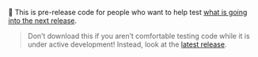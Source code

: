 :construction: This is pre-release code for people who want to help test [what is going into the next release](https://github.com/Deep-Symmetry/beat-link-trigger/blob/main/CHANGELOG.md).

> Don’t download this if you aren’t comfortable testing code while it is under active development! Instead, look at the [latest release](https:///github.com/Deep-Symmetry/beat-link-trigger/releases/latest).

